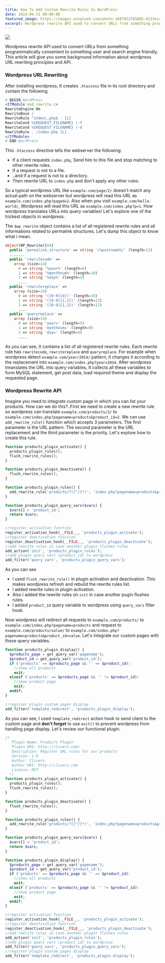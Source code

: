 ```yaml
---
title: How To Add Custom Rewrite Rules In WordPress
date: 2014-04-21 00:00:00
featured_image: https://images.unsplash.com/photo-1687952781085-4133ece5eafd
excerpt: Wordpress rewrite API used to convert URLs from something programmatically convenient to something user and search engine friendly. This article will give you some background information about wordpress URL rewriting principles and API.
---
```


![](https://images.unsplash.com/photo-1687952781085-4133ece5eafd)

Wordpress rewrite API used to convert URLs from something programmatically convenient to something user and search engine friendly. This article will give you some background information about wordpress URL rewriting principles and API.

### Wordpress URL Rewriting

After installing wordpress, It creates `.htaccess` file in its root directory and contain the following.

```apache
# BEGIN WordPress
<IfModule mod_rewrite.c>
RewriteEngine On
RewriteBase /
RewriteRule ^index\.php$ - [L]
RewriteCond %{REQUEST_FILENAME} !-f
RewriteCond %{REQUEST_FILENAME} !-d
RewriteRule . /index.php [L]
</IfModule>
# END WordPress
```

This `.htaccess` directive tells the webserver the following:

- If a client requests `index.php`, Send him to this file and stop matching to other rewrite rules.
- If a request is not to a file.
- ..and if a request is not to a directory.
- Then rewrite URL to `index.php` and don't apply any other rules.

So a typical wordpress URL like `example.com/page/2/` doesn't match any actual path on the webserver but wordpress will read this URL as `example.com/index.php?paged=2`. Also when you visit `example.com/hello-world/`, Wordpress will read this URL as `example.com/index.php?p=1`. How wordpress translates URLs into query variables! Let's explore one of the trickest objects in wordpress.

The `$wp_rewrite` object contains a list of all registered rewrite rules and all informations related to permalink structures. Let's dump this object to know what i mean.

```php
object(WP_Rewrite)[84]
  public 'permalink_structure' => string '/%postname%/' (length=12)
  .......
  public 'rewritecode' =>
    array (size=14)
      0 => string '%year%' (length=6)
      1 => string '%monthnum%' (length=10)
      2 => string '%day%' (length=5)
      ....
  public 'rewritereplace' =>
    array (size=14)
      0 => string '([0-9]{4})' (length=10)
      1 => string '([0-9]{1,2})' (length=12)
      2 => string '([0-9]{1,2})' (length=12)
      ....
  public 'queryreplace' =>
    array (size=14)
      0 => string 'year=' (length=5)
      1 => string 'monthnum=' (length=9)
      2 => string 'day=' (length=4)
      ....
```

As you can see, It contains a list of all registered rewrite rules. Each rewrite rule has `rewritecode`, `rewritereplace` and `queryreplace`. For example when wordpress detect `example.com/year/2014/` pattern, it changes it according to the replacement into `example.com/index.php?year=2014`. After wordpress treanslates the URL into query variables, It collects all these variables to form MySQL statement, get post data, load required theme and display the requested page.

### Wordpress Rewrite API

Imagine you need to integrate custom page in which you can list your products. How can we do this?..First we need to create a new rewrite rule so wordpress can translate `example.com/products/2/` to `example.com/index.php?pagename=products&product_id=2`. We can use `add_rewrite_rule()` function which accepts 3 parameters. The first parameter is the URL pattern. The second parameter is the URL replacement and the third parameter is the priority. Let's explore how to create this rule.

```php
function products_plugin_activate() {
  products_plugin_rules();
  flush_rewrite_rules();
}

function products_plugin_deactivate() {
  flush_rewrite_rules();
}

function products_plugin_rules() {
  add_rewrite_rule('products/?([^/]*)', 'index.php?pagename=products&product_id=$matches[1]', 'top');
}

function products_plugin_query_vars($vars) {
  $vars[] = 'product_id';
  return $vars;
}

//register activation function
register_activation_hook(__FILE__, 'products_plugin_activate');
//register deactivation function
register_deactivation_hook(__FILE__, 'products_plugin_deactivate');
//add rewrite rules in case another plugin flushes rules
add_action('init', 'products_plugin_rules');
//add plugin query vars (product_id) to wordpress
add_filter('query_vars', 'products_plugin_query_vars');
```

As you can see

- I used `flush_rewrite_rule()` in plugin activation and deactivation. This makes wordpress refresh and rebuild the rewrite rules list.
- I added rewrite rules in plugin activation.
- Also i added the rewrite rules on `init` in case another pugin flushes rules.
- I added `product_id` query variable to wordpress using `query_vars` filter hook.

Now wordpress will redirect all requests to `example.com/products/` to `example.com/index.php?pagename=products` and request to `example.com/products/value/` to `example.com/index.php?pagename=products&product_id=value`. Let's integrate our custom pages with these query variables.

```php
function products_plugin_display() {
  $products_page = get_query_var('pagename');
  $product_id = get_query_var('product_id');
  if ('products' == $products_page && '' == $product_id):
    //show all products
    exit;
  elseif ('products' == $products_page && '' != $product_id):
    //show product page
    exit;
  endif;
}

//register plugin custom pages display
add_filter('template_redirect', 'products_plugin_display');
```

As you can see, I used `template_redirect` action hook to send client to the custom page and **don't forget** to use `exit()` to prevent wordpress from handling page display. Let's review our functional plugin.

```php
/*
   Plugin Name: Products Plugin
   Plugin URI: http://clivern.com/
   Description: Register URL rules for our products
   Version: 1.0
   Author: Clivern
   Author URI: http://clivern.com
   License: MIT
  */
function products_plugin_activate() {
  products_plugin_rules();
  flush_rewrite_rules();
}

function products_plugin_deactivate() {
  flush_rewrite_rules();
}

function products_plugin_rules() {
  add_rewrite_rule('products/?([^/]*)', 'index.php?pagename=products&product_id=$matches[1]', 'top');
}

function products_plugin_query_vars($vars) {
  $vars[] = 'product_id';
  return $vars;
}

function products_plugin_display() {
  $products_page = get_query_var('pagename');
  $product_id = get_query_var('product_id');
  if ('products' == $products_page && '' == $product_id):
    //show all products
    exit;
  elseif ('products' == $products_page && '' != $product_id):
    //show product page
    exit;
  endif;
}

//register activation function
register_activation_hook(__FILE__, 'products_plugin_activate');
//register deactivation function
register_deactivation_hook(__FILE__, 'products_plugin_deactivate');
//add rewrite rules in case another plugin flushes rules
add_action('init', 'products_plugin_rules');
//add plugin query vars (product_id) to wordpress
add_filter('query_vars', 'products_plugin_query_vars');
//register plugin custom pages display
add_filter('template_redirect', 'products_plugin_display');
```